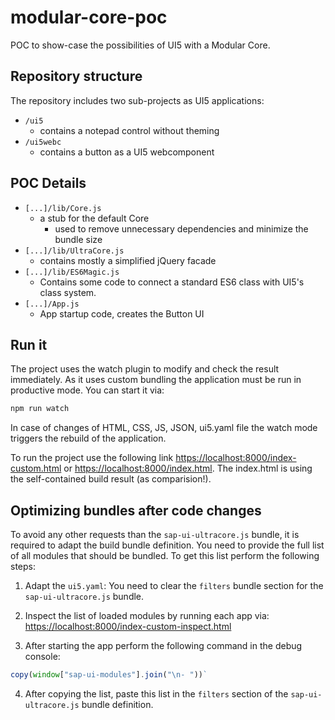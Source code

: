 # modular-core-poc
POC to show-case the possibilities of UI5 with a Modular Core.

## Repository structure

The repository includes two sub-projects as UI5 applications:

* `/ui5`
  * contains a notepad control without theming
* `/ui5webc`
  * contains a button as a UI5 webcomponent

## POC Details

* `[...]/lib/Core.js`
  * a stub for the default Core
    * used to remove unnecessary dependencies and minimize the bundle size
* `[...]/lib/UltraCore.js`
  * contains mostly a simplified jQuery facade
* `[...]/lib/ES6Magic.js`
  * Contains some code to connect a standard ES6 class with UI5's class system.
* `[...]/App.js`
  * App startup code, creates the Button UI

## Run it

The project uses the watch plugin to modify and check the result immediately. As it uses custom bundling the application must be run in productive mode. You can start it via:

```bash
npm run watch
```

In case of changes of HTML, CSS, JS, JSON, ui5.yaml file the watch mode triggers the rebuild of the application.

To run the project use the following link [https://localhost:8000/index-custom.html](https://localhost:8000/index-custom.html) or [https://localhost:8000/index.html](https://localhost:8000/index.html). The index.html is using the self-contained build result (as comparision!).

## Optimizing bundles after code changes

To avoid any other requests than the `sap-ui-ultracore.js` bundle, it is required to adapt the build bundle definition.
You need to provide the full list of all modules that should be bundled.
To get this list perform the following steps:

1. Adapt the `ui5.yaml`: You need to clear the `filters` bundle section for the `sap-ui-ultracore.js` bundle.

2. Inspect the list of loaded modules by running each app via: 
[https://localhost:8000/index-custom-inspect.html](https://localhost:8000/index-custom-inspect.html)

3. After starting the app perform the following command in the debug console:

```javascript
copy(window["sap-ui-modules"].join("\n- "))`
```

4. After copying the list, paste this list in the `filters` section of the `sap-ui-ultracore.js` bundle definition.